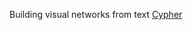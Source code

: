 Building visual networks from text
[Cypher](https://neo4j.com/docs/getting-started/appendix/tutorials/guide-import-relational-and-etl/)

